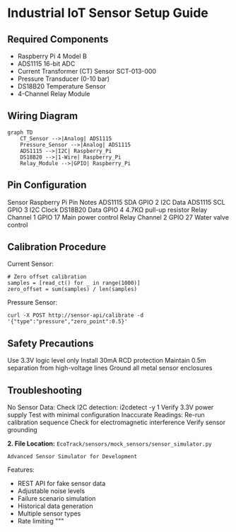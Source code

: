 # Industrial IoT Sensor Setup Guide

## Required Components
- Raspberry Pi 4 Model B
- ADS1115 16-bit ADC
- Current Transformer (CT) Sensor SCT-013-000
- Pressure Transducer (0-10 bar)
- DS18B20 Temperature Sensor
- 4-Channel Relay Module

## Wiring Diagram
```mermaid
graph TD
    CT_Sensor -->|Analog| ADS1115
    Pressure_Sensor -->|Analog| ADS1115
    ADS1115 -->|I2C| Raspberry_Pi
    DS18B20 -->|1-Wire| Raspberry_Pi
    Relay_Module -->|GPIO| Raspberry_Pi
```
## Pin Configuration
Sensor	Raspberry Pi Pin	Notes
ADS1115 SDA	GPIO 2	I2C Data
ADS1115 SCL	GPIO 3	I2C Clock
DS18B20 Data	GPIO 4	4.7KΩ pull-up resistor
Relay Channel 1	GPIO 17	Main power control
Relay Channel 2	GPIO 27	Water valve control

## Calibration Procedure
Current Sensor: 
```
# Zero offset calibration
samples = [read_ct() for _ in range(1000)]
zero_offset = sum(samples) / len(samples)
```
Pressure Sensor:
```
curl -X POST http://sensor-api/calibrate -d '{"type":"pressure","zero_point":0.5}'
```
## Safety Precautions
Use 3.3V logic level only
Install 30mA RCD protection
Maintain 0.5m separation from high-voltage lines
Ground all metal sensor enclosures

## Troubleshooting
No Sensor Data:
Check I2C detection: i2cdetect -y 1
Verify 3.3V power supply
Test with minimal configuration
Inaccurate Readings:
Re-run calibration sequence
Check for electromagnetic interference
Verify sensor grounding


**2. File Location:** `EcoTrack/sensors/mock_sensors/sensor_simulator.py`
```
Advanced Sensor Simulator for Development
```
Features:
- REST API for fake sensor data
- Adjustable noise levels
- Failure scenario simulation
- Historical data generation
- Multiple sensor types
- Rate limiting
"""



